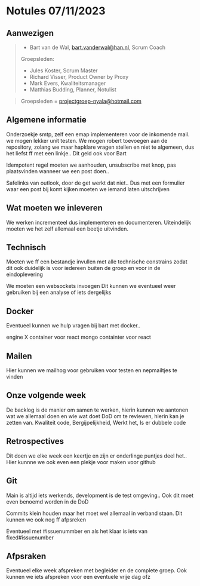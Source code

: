 # Notules 07/11/2023

## Aanwezigen

> - Bart van de Wal, bart.vanderwal@han.nl, Scrum Coach
>
> Groepsleden:
>
> - Jules Koster, Scrum Master
> - Richard Visser, Product Owner by Proxy
> - Mark Evers, Kwaliteitsmanager
> - Matthias Budding, Planner, Notulist

> Groepsleden = projectgroep-nyala@hotmail.com

## Algemene informatie

Onderzoekje smtp, zelf een emap implementeren voor de inkomende mail. we mogen lekker unit testen.
We mogen robert toevoegen aan de repository, zolang we maar hapklare vragen stellen en niet te algemeen, dus het liefst ff met een linkje.. Dit geld ook voor Bart

Idempotent regel moeten we aanhouden, unsubscribe met knop, pas plaatsvinden wanneer we een post doen..

Safelinks van outlook, door de get werkt dat niet.. Dus met een formulier waar een post bij komt kijken moeten we iemand laten uitschrijven

## Wat moeten we inleveren

We werken incrementeel dus implementeren en documenteren. Uiteindelijk moeten we het zelf allemaal een beetje uitvinden.

## Technisch

Moeten we ff een bestandje invullen met alle technische constrains zodat dit ook duidelijk is voor iedereen buiten de groep en voor in de eindoplevering

We moeten een websockets invoegen
Dit kunnen we eventueel weer gebruiken bij een analyse of iets dergelijks

## Docker

Eventueel kunnen we hulp vragen bij bart met docker..

engine X container voor react
mongo containter voor react

## Mailen

Hier kunnen we mailhog voor gebruiken voor testen en nepmailtjes te vinden

## Onze volgende week

De backlog is de manier om samen te werken, hierin kunnen we aantonen wat we allemaal doen en wie wat doet
DoD om te reviewen, hierin kan je zetten van. Kwaliteit code, Bergijpelijkheid, Werkt het, Is er dubbele code

## Retrospectives

Dit doen we elke week een keertje en zijn er onderlinge puntjes deel het.. Hier kunnne we ook even een plekje voor maken voor github

## Git

Main is altijd iets werkends, development is de test omgeving.. Ook dit moet even benoemd worden in de DoD

Commits klein houden maar het moet wel allemaal in verband staan.
Dit kunnen we ook nog ff afpsreken

Eventueel met #issuenummber en als het klaar is iets van fixed#issuenumber

## Afpsraken

Eventueel elke week afspreken met begleider en de complete groep.
Ook kunnen we iets afspreken voor een eventuele vrije dag ofz
